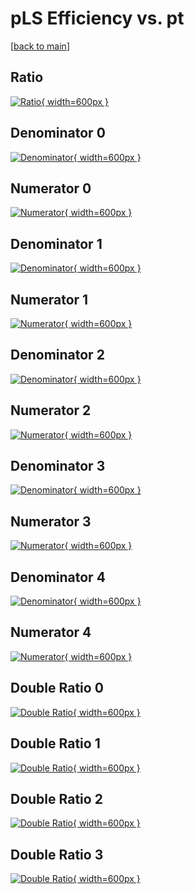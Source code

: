 # pLS Efficiency vs. pt

[[back to main](./)]



## Ratio

[![Ratio](../mtv/var/pLS_vtr_211_0_eff_pt.png){ width=600px }](../mtv/var/pLS_vtr_211_0_eff_pt.pdf)

## Denominator 0

[![Denominator](../mtv/den/pLS_vtr_211_0_eff_pt_den0.png){ width=600px }](../mtv/den/pLS_vtr_211_0_eff_pt_den0.pdf)

## Numerator 0

[![Numerator](../mtv/num/pLS_vtr_211_0_eff_pt_num0.png){ width=600px }](../mtv/num/pLS_vtr_211_0_eff_pt_num0.pdf)

## Denominator 1

[![Denominator](../mtv/den/pLS_vtr_211_0_eff_pt_den1.png){ width=600px }](../mtv/den/pLS_vtr_211_0_eff_pt_den1.pdf)

## Numerator 1

[![Numerator](../mtv/num/pLS_vtr_211_0_eff_pt_num1.png){ width=600px }](../mtv/num/pLS_vtr_211_0_eff_pt_num1.pdf)

## Denominator 2

[![Denominator](../mtv/den/pLS_vtr_211_0_eff_pt_den2.png){ width=600px }](../mtv/den/pLS_vtr_211_0_eff_pt_den2.pdf)

## Numerator 2

[![Numerator](../mtv/num/pLS_vtr_211_0_eff_pt_num2.png){ width=600px }](../mtv/num/pLS_vtr_211_0_eff_pt_num2.pdf)

## Denominator 3

[![Denominator](../mtv/den/pLS_vtr_211_0_eff_pt_den3.png){ width=600px }](../mtv/den/pLS_vtr_211_0_eff_pt_den3.pdf)

## Numerator 3

[![Numerator](../mtv/num/pLS_vtr_211_0_eff_pt_num3.png){ width=600px }](../mtv/num/pLS_vtr_211_0_eff_pt_num3.pdf)

## Denominator 4

[![Denominator](../mtv/den/pLS_vtr_211_0_eff_pt_den4.png){ width=600px }](../mtv/den/pLS_vtr_211_0_eff_pt_den4.pdf)

## Numerator 4

[![Numerator](../mtv/num/pLS_vtr_211_0_eff_pt_num4.png){ width=600px }](../mtv/num/pLS_vtr_211_0_eff_pt_num4.pdf)

## Double Ratio 0

[![Double Ratio](../mtv/ratio/pLS_vtr_211_0_eff_pt_ratio0.png){ width=600px }](../mtv/ratio/pLS_vtr_211_0_eff_pt_ratio0.pdf)

## Double Ratio 1

[![Double Ratio](../mtv/ratio/pLS_vtr_211_0_eff_pt_ratio1.png){ width=600px }](../mtv/ratio/pLS_vtr_211_0_eff_pt_ratio1.pdf)

## Double Ratio 2

[![Double Ratio](../mtv/ratio/pLS_vtr_211_0_eff_pt_ratio2.png){ width=600px }](../mtv/ratio/pLS_vtr_211_0_eff_pt_ratio2.pdf)

## Double Ratio 3

[![Double Ratio](../mtv/ratio/pLS_vtr_211_0_eff_pt_ratio3.png){ width=600px }](../mtv/ratio/pLS_vtr_211_0_eff_pt_ratio3.pdf)

